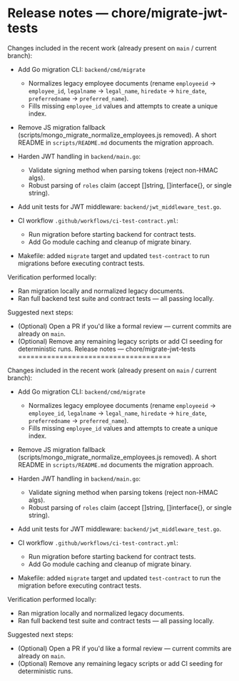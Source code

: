 Release notes — chore/migrate-jwt-tests
=====================================

Changes included in the recent work (already present on `main` / current branch):

- Add Go migration CLI: `backend/cmd/migrate`
  - Normalizes legacy employee documents (rename `employeeid` -> `employee_id`, `legalname` -> `legal_name`, `hiredate` -> `hire_date`, `preferredname` -> `preferred_name`).
  - Fills missing `employee_id` values and attempts to create a unique index.

- Remove JS migration fallback (scripts/mongo_migrate_normalize_employees.js removed). A short README in `scripts/README.md` documents the migration approach.

- Harden JWT handling in `backend/main.go`:
  - Validate signing method when parsing tokens (reject non-HMAC algs).
  - Robust parsing of `roles` claim (accept []string, []interface{}, or single string).

- Add unit tests for JWT middleware: `backend/jwt_middleware_test.go`.

- CI workflow `.github/workflows/ci-test-contract.yml`:
  - Run migration before starting backend for contract tests.
  - Add Go module caching and cleanup of migrate binary.

- Makefile: added `migrate` target and updated `test-contract` to run migrations before executing contract tests.

Verification performed locally:
- Ran migration locally and normalized legacy documents.
- Ran full backend test suite and contract tests — all passing locally.

Suggested next steps:
- (Optional) Open a PR if you'd like a formal review — current commits are already on `main`.
- (Optional) Remove any remaining legacy scripts or add CI seeding for deterministic runs.
Release notes — chore/migrate-jwt-tests
=====================================

Changes included in the recent work (already present on `main` / current branch):

- Add Go migration CLI: `backend/cmd/migrate`
  - Normalizes legacy employee documents (rename `employeeid` -> `employee_id`, `legalname` -> `legal_name`, `hiredate` -> `hire_date`, `preferredname` -> `preferred_name`).
  - Fills missing `employee_id` values and attempts to create a unique index.

- Remove JS migration fallback (scripts/mongo_migrate_normalize_employees.js removed). A short README in `scripts/README.md` documents the migration approach.

- Harden JWT handling in `backend/main.go`:
  - Validate signing method when parsing tokens (reject non-HMAC algs).
  - Robust parsing of `roles` claim (accept []string, []interface{}, or single string).

- Add unit tests for JWT middleware: `backend/jwt_middleware_test.go`.

- CI workflow `.github/workflows/ci-test-contract.yml`:
  - Run migration before starting backend for contract tests.
  - Add Go module caching and cleanup of migrate binary.

- Makefile: added `migrate` target and updated `test-contract` to run the migration before executing contract tests.

Verification performed locally:
- Ran migration locally and normalized legacy documents.
- Ran full backend test suite and contract tests — all passing locally.

Suggested next steps:
- (Optional) Open a PR if you'd like a formal review — current commits are already on `main`.
- (Optional) Remove any remaining legacy scripts or add CI seeding for deterministic runs.

